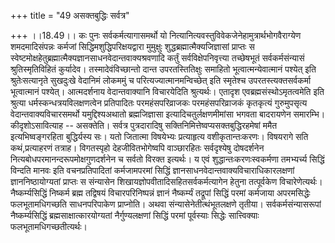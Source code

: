 +++
title = "49 असक्तबुद्धिः सर्वत्र"

+++
।।18.49।। कः पुनः सर्वकर्मत्यागासमर्थो यो
नित्यानित्यवस्तुविवेकजेनेहामुत्रार्थभोगवैराग्येण शमदमादिसंपन्नः कर्मजां
सिद्धिमशुद्धिपरिक्षयद्वारा मुमुक्षुः शुद्धब्रह्मात्मैक्यजिज्ञासां
प्राप्तः स स्वेष्टमोक्षहेतुब्रह्मात्मैक्यज्ञानसाधनवेदान्तवाक्यश्रवणादि
कर्तुं सर्वविक्षेपनिवृत्त्या तच्छेषभूतं सर्वकर्मसंन्यासं
श्रुतिस्मृतिविहितं कुर्यादेव। तस्मादेवंविच्छान्तो दान्त उपरतस्तितिक्षुः
समाहितो भूत्वात्मन्येवात्मानं पश्येत् इति श्रुतेःसत्यानृते सुखदुःखे
वेदानिमं लोकममुं च परित्यज्यात्मानमन्विच्छेत् इति स्मृतेश्च
उपरतस्त्यक्तसर्वकर्मा भूत्वात्मानं पश्येत्। आत्मदर्शनाय वेदान्तवाक्यानि
विचारयेदिति श्रुत्यर्थः। एतादृश एवब्रह्मसंस्थोऽमृतत्वमेति इति श्रुत्या
धर्मस्कन्धत्रयविलक्षणत्वेन प्रतिपादितः परमहंसपरिव्राजकः परमहंसपरिव्राजकं
कृतकृत्यं गुरुमुपसृत्य वेदान्तवाक्यविचारसमर्थो यमुद्दिश्यअथातो
ब्रह्मजिज्ञासा इत्यादिचतुर्लक्षणमीमांसा भगवता बादरायणेन समारम्भि।
कीदृशोऽसावित्याह -- असक्तेति। सर्वत्र पुत्रदारादिषु
सक्तिनिमित्तेष्वप्यसक्तबुद्धिरहमेषां ममैत इत्यभिष्वङ्गरहिता बुद्धिर्यस्य
सः। यतो जितात्मा विषयेभ्यः प्रत्याहृत्य वशीकृतान्तःकरणः। विषयरागे सति
कथं,प्रत्याहरणं तत्राह। विगतस्पृहो देहजीवितभोगेष्वपि वाञ्छारहितः
सर्वदृश्येषु दोषदर्शनेन नित्यबोधपरमानन्दरूपमोक्षगुणदर्शनेन च सर्वतो
विरक्त इत्यर्थः। य एवं शुद्धान्तःकरणःस्वकर्मणा तमभ्यर्च्य सिद्धिं
विन्दति मानवः इति वचनप्रतिपादितां कर्मजामपरमां सिद्धिं
ज्ञानसाधनवेदान्तवाक्यविचाराधिकारलक्षणां ज्ञाननिष्ठायोग्यतां प्राप्तः स
संन्यासेन शिखायज्ञोपवीतादिसहितसर्वकर्मत्यागेन हेतुना तत्पूर्वकेण
विचारेणेत्यर्थः। नैष्कर्म्यसिद्धिं निष्कर्म ब्रह्म तद्विषयं
विचारपरिनिष्पन्नं ज्ञानं नैष्कर्म्यं तद्रूपां सिद्धिं परमां कर्मजाया
अपरमसिद्धेः फलभूतामधिगच्छति साधनपरिपाकेण प्राप्नोति। अथवा
संन्यासेनेतीत्थंभूतलक्षणे तृतीया। सर्वकर्मसंन्यासरूपां नैष्कर्म्यसिद्धिं
ब्रह्मसाक्षात्कारयोग्यतां नैर्गुण्यलक्षणां सिद्धिं परमां पूर्वस्याः
सिद्धेः सात्त्विक्याः फलभूतामधिगच्छतीत्यर्थः।
